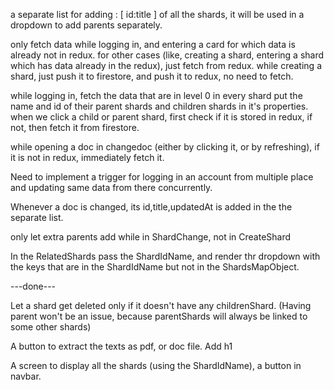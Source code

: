 a separate list for adding : 
[
    id:title
] of all the shards, it will be used in a dropdown to add parents separately.

only fetch data while logging in, and entering a card for which data is already not in redux.
for other cases (like, creating a shard, entering a shard which has data already in the redux), just fetch from redux.
while creating a shard, just push it to firestore, and push it to redux, no need to fetch.

while logging in, fetch the data that are in level 0
in every shard put the name and id of their parent shards and children shards in it's properties. 
when we click a child or parent shard, first check if it is stored in redux, if not, then fetch it from firestore.

while opening a doc in changedoc (either by clicking it, or by refreshing), if it is not in redux, immediately fetch it.


Need to implement a trigger for logging in an account from multiple place and updating same data from there concurrently.

Whenever a doc is changed, its id,title,updatedAt is added in the the separate list.

only let extra parents add while in ShardChange, not in CreateShard


In the RelatedShards pass the ShardIdName, and render thr dropdown with the keys that are in the ShardIdName but not in the ShardsMapObject.

---done---

Let a shard get deleted only if it doesn't have any childrenShard. (Having parent won't be an issue, because parentShards will always be linked to some other shards)

A button to extract the texts as pdf, or doc file. Add h1

A screen to display all the shards (using the ShardIdName), a button in navbar. 